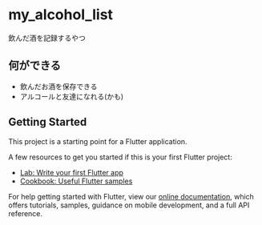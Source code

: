# my_alcohol_list

飲んだ酒を記録するやつ

## 何ができる
- 飲んだお酒を保存できる
- アルコールと友達になれる(かも)

## Getting Started

This project is a starting point for a Flutter application.

A few resources to get you started if this is your first Flutter project:

- [Lab: Write your first Flutter app](https://flutter.dev/docs/get-started/codelab)
- [Cookbook: Useful Flutter samples](https://flutter.dev/docs/cookbook)

For help getting started with Flutter, view our
[online documentation](https://flutter.dev/docs), which offers tutorials,
samples, guidance on mobile development, and a full API reference.
